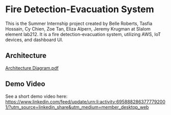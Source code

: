 # Fire Detection-Evacuation System
This is the Summer Internship project created by Belle Roberts, Tasfia Hossain, Cy Chien, Zoe Tan, Eliza Alpern, Jeremy Krugman at Slalom element lab212. It is a fire detection-evacuation system, utilizing AWS, IoT devices, and dashboard UI. 

## Architecture
[Architecture Diagram.pdf](https://github.com/zoeyut49/fire_detection_evacuation/files/11578273/Architecture.Diagram.pdf)

## Demo Video
See a short demo video here: https://www.linkedin.com/feed/update/urn:li:activity:6958882863777792001/?utm_source=linkedin_share&utm_medium=member_desktop_web
